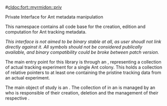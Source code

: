 #<cldoc:fort::myrmidon::priv>

Private Interface for Ant metadata manipulation

This namespace contains all code base for the creation, edition and
computation for Ant tracking metadata.

*This interface is not aimed to be binary stable at all, as user shoudl
not link directly against it. All symbols should not be considered
publically available, and binary compatibility could be broke between
patch version.*

The main entry point for this library is through an <Experiment>,
representing a collection of actual tracking experiment for a single
Ant colony. This <Experiment> holds a collection of relative pointers
to at least one <TrackingDataDirectory> containing the pristine
tracking data from an actual experiment.

The main object of study is an <Ant>. The collection of <Ant> in an
<Experiment> is managed by an <Identifier> who is responsible of their
creation, deletion and the management of their respective
<Identification>.
